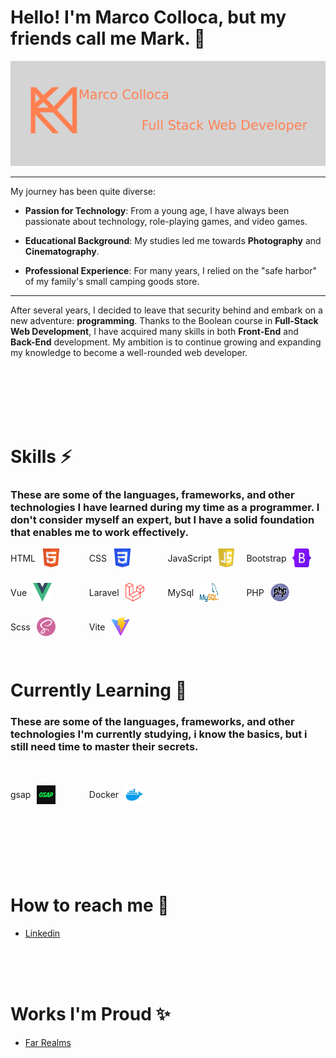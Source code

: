 # Hello! I'm Marco Colloca, but my friends call me Mark. 👋

<img src="./imgs/BackgroundPersonale.png" alt="Intro bg" >

---

My journey has been quite diverse:

- **Passion for Technology**: From a young age, I have always been passionate about technology, role-playing games, and video games.
  
- **Educational Background**: My studies led me towards **Photography** and **Cinematography**.

- **Professional Experience**: For many years, I relied on the "safe harbor" of my family's small camping goods store.

---

After several years, I decided to leave that security behind and embark on a new adventure: **programming**. Thanks to the Boolean course in **Full-Stack Web Development**, I have acquired many skills in both **Front-End** and **Back-End** development. My ambition is to continue growing and expanding my knowledge to become a well-rounded web developer.

<br><br><br><br><br>


# Skills ⚡
### These are some of the languages, frameworks, and other technologies I have learned during my time as a programmer. I don't consider myself an expert, but I have a solid foundation that enables me to work effectively.
<div style="display: flex; flex-wrap:wrap; align-items: center; justify-content: flex-start; height:100px; margin-bottom:20px; gap:25px; max-width:800px;">
    <span style="display: flex; align-items: center; justify-content:flex-start; gap:10px; width:20%;">    
        HTML <img src="./imgs/htmlIcon.png" alt="Icon" width="30" height="30">     
    </span>
    <span style="display: flex; align-items: center; justify-content:flex-start; gap:10px; width:20%;">    
        CSS <img src="./imgs/cssIcon.png" alt="Icon" width="30" height="30">     
    </span>
    <span style="display: flex; align-items: center; justify-content:flex-start; gap:10px; width:20%;">    
        JavaScript <img src="./imgs/javascriptIcon.png" alt="Icon" width="30" height="30">     
    </span>
    <span style="display: flex; align-items: center; justify-content:flex-start; gap:10px; width:20%;">    
        Bootstrap <img src="./imgs/bootstrapIcon.png" alt="Icon" width="30" height="30">     
    </span>
    <span style="display: flex; align-items: center; justify-content:flex-start; gap:10px; width:20%;">    
        Vue <img src="./imgs/vueIcon.png" alt="Icon" width="30" height="30">     
    </span>
    <span style="display: flex; align-items: center; justify-content:flex-start; gap:10px; width:20%;">    
        Laravel <img src="./imgs/laravelIcon.png" alt="Icon" width="30" height="30">     
    </span>
    <span style="display: flex; align-items: center; justify-content:flex-start; gap:10px; width:20%;">    
        MySql <img src="./imgs/mysqlIcon.png" alt="Icon" width="30" height="30">     
    </span>
    <span style="display: flex; align-items: center; justify-content:flex-start; gap:10px; width:20%;">    
        PHP <img src="./imgs/phpIcon.png" alt="Icon" width="30" height="30">     
    </span>
        <span style="display: flex; align-items: center; justify-content:flex-start; gap:10px; width:20%;">    
        Scss <img src="./imgs/scssIcon.png" alt="Icon" width="30" height="30">     
    </span>
        <span style="display: flex; align-items: center; justify-content:flex-start; gap:10px; width:20%;">    
        Vite <img src="./imgs/viteIcon.png" alt="Icon" width="30" height="30">     
    </span>
</div>

<br><br><br>

# Currently Learning 🤔
### These are some of the languages, frameworks, and other technologies I'm currently studying, i know the basics, but i still need time to master their secrets.
<div style="display: flex; flex-wrap:wrap; align-items: center; justify-content: flex-start; height:100px; margin-bottom:20px; gap:25px; max-width:800px;">
    <span style="display: flex; align-items: center; justify-content:flex-start; gap:10px; width:20%;">    
        gsap <img src="./imgs/gsapIcon.png" alt="Icon" width="30" height="30">     
    </span>
    <span style="display: flex; align-items: center; justify-content:flex-start; gap:10px; width:20%;">    
        Docker <img src="./imgs/DockerIcon.png" alt="Icon" width="30" height="30">     
    </span>
</div>

<br><br><br>

# How to reach me 🔭

- <a href="https://www.linkedin.com/in/marco-colloca-35ab28314/">Linkedin</a>


<br><br><br>

# Works I'm Proud ✨
- <a href="https://farrealms.netlify.app/">Far Realms</a>

<!--
**MarcoColloca/MarcoColloca** is a ✨ _special_ ✨ repository because its `README.md` (this file) appears on your GitHub profile.

Here are some ideas to get you started:

- 🔭 I’m currently working on ...
- 🌱 I’m currently learning ...
- 👯 I’m looking to collaborate on ...
- 🤔 I’m looking for help with ...
- 💬 Ask me about ...
- 📫 How to reach me: ...
- 😄 Pronouns: ...
- ⚡ Fun fact: ...
-->
